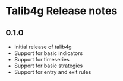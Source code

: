 # Talib4g Release notes

## 0.1.0
* Initial release of talib4g
* Support for basic indicators
* Support for timeseries
* Support for basic strategies
* Support for entry and exit rules
